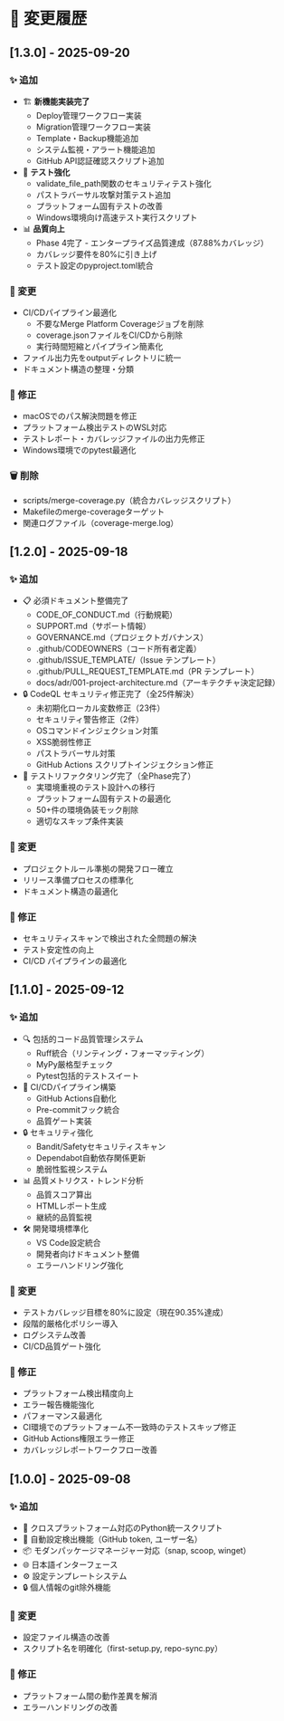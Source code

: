 # 📝 変更履歴

## [1.3.0] - 2025-09-20

### ✨ 追加
- 🏗️ **新機能実装完了**
  - Deploy管理ワークフロー実装
  - Migration管理ワークフロー実装
  - Template・Backup機能追加
  - システム監視・アラート機能追加
  - GitHub API認証確認スクリプト追加
- 🧪 **テスト強化**
  - validate_file_path関数のセキュリティテスト強化
  - パストラバーサル攻撃対策テスト追加
  - プラットフォーム固有テストの改善
  - Windows環境向け高速テスト実行スクリプト
- 📊 **品質向上**
  - Phase 4完了 - エンタープライズ品質達成（87.88%カバレッジ）
  - カバレッジ要件を80%に引き上げ
  - テスト設定のpyproject.toml統合

### 🔄 変更
- CI/CDパイプライン最適化
  - 不要なMerge Platform Coverageジョブを削除
  - coverage.jsonファイルをCI/CDから削除
  - 実行時間短縮とパイプライン簡素化
- ファイル出力先をoutputディレクトリに統一
- ドキュメント構造の整理・分類

### 🐛 修正
- macOSでのパス解決問題を修正
- プラットフォーム検出テストのWSL対応
- テストレポート・カバレッジファイルの出力先修正
- Windows環境でのpytest最適化

### 🗑️ 削除
- scripts/merge-coverage.py（統合カバレッジスクリプト）
- Makefileのmerge-coverageターゲット
- 関連ログファイル（coverage-merge.log）

## [1.2.0] - 2025-09-18

### ✨ 追加
- 📋 必須ドキュメント整備完了
  - CODE_OF_CONDUCT.md（行動規範）
  - SUPPORT.md（サポート情報）
  - GOVERNANCE.md（プロジェクトガバナンス）
  - .github/CODEOWNERS（コード所有者定義）
  - .github/ISSUE_TEMPLATE/（Issue テンプレート）
  - .github/PULL_REQUEST_TEMPLATE.md（PR テンプレート）
  - docs/adr/001-project-architecture.md（アーキテクチャ決定記録）
- 🔒 CodeQL セキュリティ修正完了（全25件解決）
  - 未初期化ローカル変数修正（23件）
  - セキュリティ警告修正（2件）
  - OSコマンドインジェクション対策
  - XSS脆弱性修正
  - パストラバーサル対策
  - GitHub Actions スクリプトインジェクション修正
- 🧪 テストリファクタリング完了（全Phase完了）
  - 実環境重視のテスト設計への移行
  - プラットフォーム固有テストの最適化
  - 50+件の環境偽装モック削除
  - 適切なスキップ条件実装

### 🔄 変更
- プロジェクトルール準拠の開発フロー確立
- リリース準備プロセスの標準化
- ドキュメント構造の最適化

### 🐛 修正
- セキュリティスキャンで検出された全問題の解決
- テスト安定性の向上
- CI/CD パイプラインの最適化

## [1.1.0] - 2025-09-12

### ✨ 追加
- 🔍 包括的コード品質管理システム
  - Ruff統合（リンティング・フォーマッティング）
  - MyPy厳格型チェック
  - Pytest包括的テストスイート
- 🚀 CI/CDパイプライン構築
  - GitHub Actions自動化
  - Pre-commitフック統合
  - 品質ゲート実装
- 🔒 セキュリティ強化
  - Bandit/Safetyセキュリティスキャン
  - Dependabot自動依存関係更新
  - 脆弱性監視システム
- 📊 品質メトリクス・トレンド分析
  - 品質スコア算出
  - HTMLレポート生成
  - 継続的品質監視
- 🛠️ 開発環境標準化
  - VS Code設定統合
  - 開発者向けドキュメント整備
  - エラーハンドリング強化

### 🔄 変更
- テストカバレッジ目標を80%に設定（現在90.35%達成）
- 段階的厳格化ポリシー導入
- ログシステム改善
- CI/CD品質ゲート強化

### 🐛 修正
- プラットフォーム検出精度向上
- エラー報告機能強化
- パフォーマンス最適化
- CI環境でのプラットフォーム不一致時のテストスキップ修正
- GitHub Actions権限エラー修正
- カバレッジレポートワークフロー改善

## [1.0.0] - 2025-09-08

### ✨ 追加
- 🚀 クロスプラットフォーム対応のPython統一スクリプト
- 🔧 自動設定検出機能（GitHub token, ユーザー名）
- 📦 モダンパッケージマネージャー対応（snap, scoop, winget）
- 🌐 日本語インターフェース
- ⚙️ 設定テンプレートシステム
- 🔒 個人情報のgit除外機能

### 🔄 変更
- 設定ファイル構造の改善
- スクリプト名を明確化（first-setup.py, repo-sync.py）

### 🐛 修正
- プラットフォーム間の動作差異を解消
- エラーハンドリングの改善
